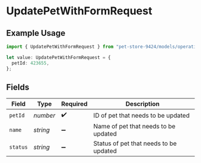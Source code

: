 # UpdatePetWithFormRequest

## Example Usage

```typescript
import { UpdatePetWithFormRequest } from "pet-store-9424/models/operations";

let value: UpdatePetWithFormRequest = {
  petId: 423655,
};
```

## Fields

| Field                                  | Type                                   | Required                               | Description                            |
| -------------------------------------- | -------------------------------------- | -------------------------------------- | -------------------------------------- |
| `petId`                                | *number*                               | :heavy_check_mark:                     | ID of pet that needs to be updated     |
| `name`                                 | *string*                               | :heavy_minus_sign:                     | Name of pet that needs to be updated   |
| `status`                               | *string*                               | :heavy_minus_sign:                     | Status of pet that needs to be updated |